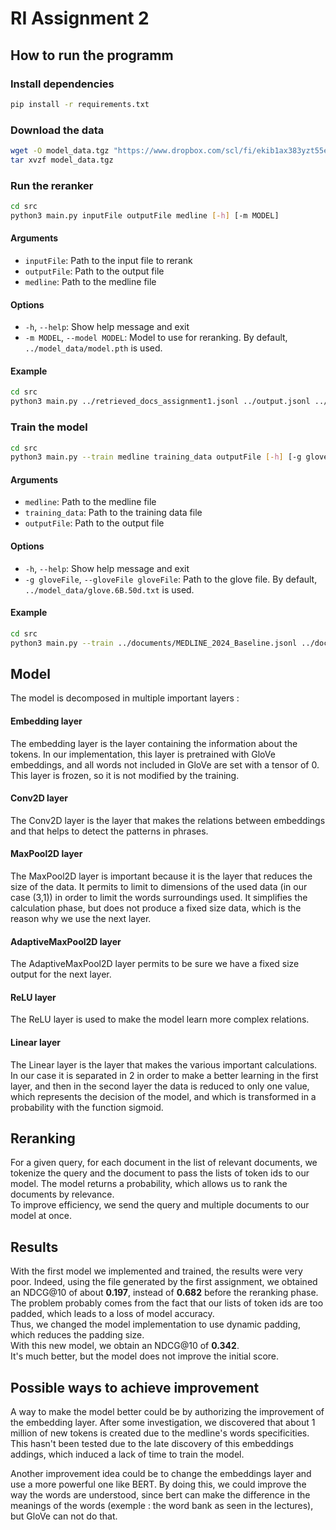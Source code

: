 # RI Assignment 2

## How to run the programm

### Install dependencies
```bash
pip install -r requirements.txt
```

### Download the data
```bash
wget -O model_data.tgz "https://www.dropbox.com/scl/fi/ekib1ax383yzt55eqk55w/model_data.tgz?rlkey=t94ex64xsuyrula37a6vszlzd&st=gjcjfthy&dl=0"
tar xvzf model_data.tgz
```

### Run the reranker
```bash
cd src
python3 main.py inputFile outputFile medline [-h] [-m MODEL]
```

#### Arguments
- `inputFile`: Path to the input file to rerank
- `outputFile`: Path to the output file
- `medline`: Path to the medline file

#### Options
- `-h`, `--help`: Show help message and exit
- `-m MODEL`, `--model MODEL`: Model to use for reranking. By default, `../model_data/model.pth` is used.

#### Example
```bash
cd src
python3 main.py ../retrieved_docs_assignment1.jsonl ../output.jsonl ../documents/MEDLINE_2024_Baseline.jsonl
```


### Train the model
```bash
cd src
python3 main.py --train medline training_data outputFile [-h] [-g gloveFile]
```

#### Arguments
- `medline`: Path to the medline file
- `training_data`: Path to the training data file
- `outputFile`: Path to the output file

#### Options
- `-h`, `--help`: Show help message and exit
- `-g gloveFile`, `--gloveFile gloveFile`: Path to the glove file. By default, `../model_data/glove.6B.50d.txt` is used.

#### Example
```bash
cd src
python3 main.py --train ../documents/MEDLINE_2024_Baseline.jsonl ../documents/training_data.jsonl ../model_data/model2.pth
```


## Model

The model is decomposed in multiple important layers : 

#### Embedding layer 

The embedding layer is the layer containing the information about the tokens. In our implementation, this layer is pretrained with GloVe embeddings, and all words not included in GloVe are set with a tensor of 0. This layer is frozen, so it is not modified by the training.

#### Conv2D layer 

The Conv2D layer is the layer that makes the relations between embeddings and that helps to detect the patterns in phrases.

#### MaxPool2D layer 

The MaxPool2D layer is important because it is the layer that reduces the size of the data. It permits to limit to dimensions of the used data (in our case (3,1)) in order to limit the words surroundings used. It simplifies the calculation phase, but does not produce a fixed size data, which is the reason why we use the next layer.

#### AdaptiveMaxPool2D layer 

The AdaptiveMaxPool2D layer permits to be sure we have a fixed size output for the next layer.

#### ReLU layer

The ReLU layer is used to make the model learn more complex relations. 

#### Linear layer

The Linear layer is the layer that makes the various important calculations. In our case it is separated in 2 in order to make a better learning in the first layer, and then in the second layer the data is reduced to only one value, which represents the decision of the model, and which is transformed in a probability with the function sigmoid. 

## Reranking

For a given query, for each document in the list of relevant documents, we tokenize the query and the document to pass the lists of token ids to our model. The model returns a probability, which allows us to rank the documents by relevance.  
To improve efficiency, we send the query and multiple documents to our model at once. 

## Results

With the first model we implemented and trained, the results were very poor. Indeed, using the file generated by the first assignment, we obtained an NDCG@10 of about **0.197**, instead of **0.682** before the reranking phase.  
The problem probably comes from the fact that our lists of token ids are too padded, which leads to a loss of model accuracy.  
Thus, we changed the model implementation to use dynamic padding, which reduces the padding size.  
With this new model, we obtain an NDCG@10 of **0.342**.  
It's much better, but the model does not improve the initial score.

## Possible ways to achieve improvement
A way to make the model better could be by authorizing the improvement of the embedding layer. After some investigation, we discovered that about 1 million of new tokens is created due to the medline's words specificities. This hasn't been tested due to the late discovery of this embeddings addings, which induced a lack of time to train the model.

Another improvement idea could be to change the embeddings layer and use a more powerful one like BERT. By doing this, we could improve the way the words are understood, since bert can make the difference in the meanings of the words (exemple : the word bank as seen in the lectures), but GloVe can not do that.
